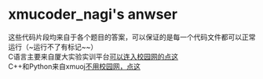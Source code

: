 # xmucoder_nagi's anwser
这些代码片段均来自于各个题目的答案，可以保证的是每一个代码文件都可以正常运行（~运行不了有标记~~）  
C语言主要来自厦大实验实训平台[可以连入校园网的点这](10.26.57.15)  
C++和Python来自xmuoj[不用校园网，点这](www.xmuoj.com)
